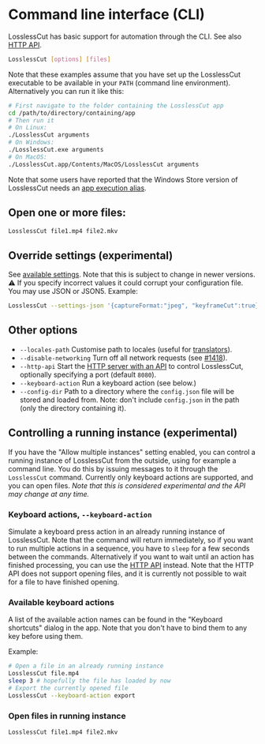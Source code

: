 # Command line interface (CLI)

LosslessCut has basic support for automation through the CLI. See also [HTTP API](./api.md).

```bash
LosslessCut [options] [files]
```

Note that these examples assume that you have set up the LosslessCut executable to be available in your `PATH` (command line environment). Alternatively you can run it like this:

```bash
# First navigate to the folder containing the LosslessCut app
cd /path/to/directory/containing/app
# Then run it
# On Linux:
./LosslessCut arguments
# On Windows:
./LosslessCut.exe arguments
# On MacOS:
./LosslessCut.app/Contents/MacOS/LosslessCut arguments
```

Note that some users have reported that the Windows Store version of LosslessCut needs an [app execution alias](https://github.com/mifi/lossless-cut/issues/1136).

## Open one or more files:
```bash
LosslessCut file1.mp4 file2.mkv
```

## Override settings (experimental)
See [available settings](https://github.com/mifi/lossless-cut/blob/master/src/main/configStore.ts). Note that this is subject to change in newer versions. ⚠️ If you specify incorrect values it could corrupt your configuration file. You may use JSON or JSON5. Example:
```bash
LosslessCut --settings-json '{captureFormat:"jpeg", "keyframeCut":true}'
```

## Other options

- `--locales-path` Customise path to locales (useful for [translators](./translation.md)).
- `--disable-networking` Turn off all network requests (see [#1418](https://github.com/mifi/lossless-cut/issues/1418)).
- `--http-api` Start the [HTTP server with an API](./api.md) to control LosslessCut, optionally specifying a port (default `8080`).
- `--keyboard-action` Run a keyboard action (see below.)
- `--config-dir` Path to a directory where the `config.json` file will be stored and loaded from. Note: don't include `config.json` in the path (only the directory containing it).

## Controlling a running instance (experimental)

If you have the "Allow multiple instances" setting enabled, you can control a running instance of LosslessCut from the outside, using for example a command line. You do this by issuing messages to it through the `LosslessCut` command. Currently only keyboard actions are supported, and you can open files. *Note that this is considered experimental and the API may change at any time.*

### Keyboard actions, `--keyboard-action`

Simulate a keyboard press action in an already running instance of LosslessCut. Note that the command will return immediately, so if you want to run multiple actions in a sequence, you have to `sleep` for a few seconds between the commands. Alternatively if you want to wait until an action has finished processing, you can use the [HTTP API](./api.md) instead. Note that the HTTP API does not support opening files, and it is currently not possible to wait for a file to have finished opening.

### Available keyboard actions

A list of the available action names can be found in the "Keyboard shortcuts" dialog in the app. Note that you don't have to bind them to any key before using them.

Example:

```bash
# Open a file in an already running instance
LosslessCut file.mp4
sleep 3 # hopefully the file has loaded by now
# Export the currently opened file
LosslessCut --keyboard-action export
```

### Open files in running instance

```bash
LosslessCut file1.mp4 file2.mkv
```
